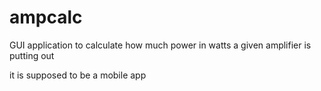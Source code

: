 # ampcalc
 GUI application to calculate how much power in watts a given amplifier is putting out 

it is supposed to be a mobile app